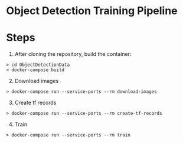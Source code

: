 # Object Detection Training Pipeline

# Steps

1. After cloning the repository, build the container:

```shell
> cd ObjectDetectionData
> docker-compose build
```
2. Download images
```shell
> docker-compose run --service-ports --rm download-images
```

3. Create tf records
```shell
> docker-compose run --service-ports --rm create-tf-records
```

4. Train
```shell
> docker-compose run --service-ports --rm train
```   